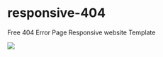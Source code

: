 # responsive-404
Free 404 Error Page Responsive website Template

<img src="https://cdn1.freshdesignweb.com/wp-content/uploads/2012/07/Free-404-Error-Page-Responsive-website-Template.jpg"/>

